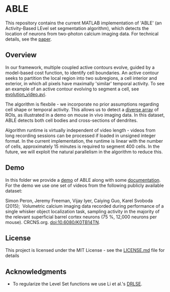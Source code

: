 # ABLE

This repository contains the current MATLAB implementation of 'ABLE' (an Activity-Based LEvel set segmentation algorithm), which detects the location of neurons from two-photon calcium imaging data. For technical details, see the [paper](https://doi.org/10.1101/190348). 

## Overview

In our framework, multiple coupled active contours evolve, guided by a model-based cost function, to identify cell boundaries. An active contour seeks to partition the local region into two subregions, a cell interior and exterior, in which all pixels have maximally 'similar' temporal activity. To see an example of an active contour evolving to segment a cell, see [evolution_video.avi](https://github.com/stephanierey/ABLE/evolution_video.avi). 

The algorithm is flexbile - we incorporate no prior assumptions regarding cell shape or temporal activity. This allows us to detect a [diverse array](https://github.com/stephanierey/ABLE/results_figures/large_and_small_ROIs.png) of ROIs, as illustrated in a demo on mouse in vivo imaging data. In this dataset, ABLE detects both cell bodies and cross-sections of dendrites. 

Algorithm runtime is virtually independent of video length - videos from long recording sessions can be processed if loaded in unsigned integer format. In the current implementation, the runtime is linear with the number of cells, approximately 15 minutes is required to segment 400 cells. In the future, we will exploit the natural parallelism in the algorithm to reduce this. 

## Demo

In this folder we provide a [demo](https://github.com/stephanierey/ABLE/demo.m) of ABLE along with some [documentation](https://github.com/stephanierey/ABLE/ABLE_documentation.pdf). For the demo we use one set of videos from the following publicly available dataset:  

Simon Peron, Jeremy Freeman, Vijay Iyer, Caiying Guo, Karel Svoboda (2015);  Volumetric calcium imaging data recorded during performance of a single whisker object localization task, sampling activity in the majority of the relevant superficial barrel cortex neurons (75 %, 12,000 neurons per mouse). CRCNS.org. [doi:10.6080/K0TB14TN](http://dx.doi.org/10.6080/K0TB14TN).

## License

This project is licensed under the MIT License - see the [LICENSE.md](LICENSE.md) file for details

## Acknowledgments

* To regularize the Level Set functions we use Li et al.'s [DRLSE](http://dx.doi.org/10.1109/TIP.2010.2069690).




